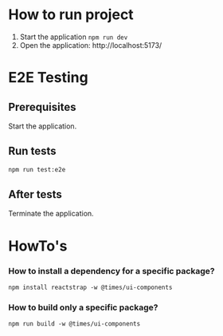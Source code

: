 # How to run project
1. Start the application ```npm run dev```
2. Open the application: http://localhost:5173/

# E2E Testing
## Prerequisites
Start the application.
## Run tests
```sh
npm run test:e2e
```
## After tests
Terminate the application.

# HowTo's
### How to install a dependency for a specific package?
``npm install reactstrap -w @times/ui-components``
### How to build only a specific package?
``npm run build -w @times/ui-components``